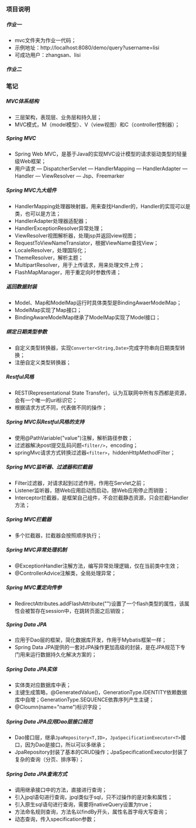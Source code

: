 ### 项目说明

##### 作业一

- mvc文件夹为作业一代码；
- 示例地址：http://localhost:8080/demo/query?username=lisi
- 可成功用户：zhangsan、lisi

##### 作业二



### 笔记

##### MVC体系结构

- 三层架构，表现层、业务层和持久层；
- MVC模式，M（model模型）、V（view视图）和C（controller控制器）；

##### Spring MVC

- Spring Web MVC，是基于Java的实现MVC设计模型的请求驱动类型的轻量级Web框架；
- 用户请求 — DispatcherServlet — HandlerMapping — HandlerAdapter — Handler — ViewResolver — Jsp、Freemarker

##### Spring MVC九大组件

- HandlerMapping处理器映射器，用来查找Handler的，Handler的实现可以是类，也可以是方法；
- HandlerAdapter处理器适配器；
- HandlerExceptionResolver异常处理；
- ViewResolver视图解析器，处理jsp并返回view视图；
- RequestToViewNameTranslator，根据ViewName查找View；
- LocaleResolver，处理国际化；
- ThemeResolver，解析主题；
- MultipartResolver，用于上传请求，用来处理文件上传；
- FlashMapManager，用于重定向时参数传递；

##### 返回数据封装

- Model、Map和ModelMap运行时具体类型是BindingAwaerModelMap；
- ModelMap实现了Map接口；
- BindingAwareModelMap继承了ModelMap实现了Model接口；

##### 绑定日期类型参数

- 自定义类型转换器，实现`Converter<String,Date>`完成字符串向日期类型转换；
- 注册自定义类型转换器；

##### Restful风格

- REST(Representational State Transfer)，认为互联网中所有东西都是资源，会有一个唯一的uri标识它；
- 根据请求方式不同，代表做不同的操作；

##### Spring MVC队Restful风格的支持

- 使用@PathVariable("value")注解，解析路径参数；
- 过滤器解决post提交乱码问题`<filter/>`，encoding；
- springMvc请求方式转换过滤器`<filter>`，hiddenHttpMethodFilter；

##### Spring MVC监听器、过滤器和拦截器

- Filter过滤器，对请求起到过滤作用，作用在Servlet之前；
- Listener监听器，随Web应用启动而启动，随Web应用停止而销毁；
- Interceptor拦截器，是框架自己组件，不会拦截静态资源，只会拦截Handler方法；

##### Spring MVC拦截器

- 多个拦截器，拦截器会按照顺序执行；

##### Spring MVC异常处理机制

- @ExceptionHandler注解方法，编写异常处理逻辑，仅在当前类中生效；
- @ControllerAdvice注解类，全局处理异常；

##### Spring MVC重定向传参

- RedirectAttributes.addFlashAttribute("")设置了一个flash类型的属性，该属性会被暂存在session中，在跳转页面之后销毁；

##### Spring Data JPA

- 应用于Dao层的框架，简化数据库开发，作用于Mybatis框架一样；
- Spring Data JPA提供的一套对JPA操作更加高级的封装，是在JPA规范下专门用来运行数据持久化解决方案的；
##### Spring Data JPA实体

- 实体类对应数据库中表；
- 主键生成策略，@GeneratedValue()，GenerationType.IDENTITY依赖数据库中自增；GenerationType.SEQUENCE依靠序列产生主键；
- @Cloumn(name="name")标识字段；

##### Spring Data JPA应用Dao层接口规范

- Dao接口层，继承`JpaRepository<T,ID>`，`JpaSpecificationExecutor<T>`接口，因为Dao是接口，所以可以多继承；
- JpaRepository封装了基本的CRUD操作；JpaSpecificationExecutor封装了复杂的查询（分页、排序等）；

##### Spring Data JPA查询方式

- 调用继承接口中的方法，直接进行查询；
- 引入jpql语句进行查询，jpql类似于sql，只不过操作的是对象和属性；
- 引入原生sql语句进行查询，需要将nativeQuery设置为true；
- 方法命名规则查询，方法名以findBy开头，属性名首字母大写查询；
- 动态查询，传入specification参数；